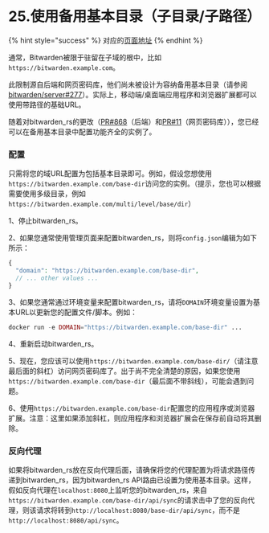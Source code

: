 # 25.使用备用基本目录（子目录/子路径）

{% hint style="success" %}
对应的[页面地址](https://github.com/dani-garcia/bitwarden_rs/wiki/Using-an-alternate-base-dir)
{% endhint %}

通常，Bitwarden被限于驻留在子域的根中，比如`https://bitwarden.example.com`。

此限制源自后端和网页密码库，他们尚未被设计为容纳备用基本目录（请参阅[bitwarden/server\#277](https://github.com/bitwarden/server/issues/277)）。实际上，移动端/桌面端应用程序和浏览器扩展都可以使用带路径的基础URL。

随着对bitwarden\_rs的更改（[PR\#868](https://github.com/dani-garcia/bitwarden_rs/pull/868)（后端）和[PR\#11](https://github.com/dani-garcia/bw_web_builds/pull/11)（网页密码库）），您已经可以在备用基本目录中配置功能齐全的实例了。

### 配置

只需将您的域URL配置为包括基本目录即可。例如，假设您想使用`https://bitwarden.example.com/base-dir`访问您的实例。（提示，您也可以根据需要使用多级目录，例如`https://bitwarden.example.com/multi/level/base/dir`）

1、停止bitwarden\_rs。

2、如果您通常使用管理页面来配置bitwarden\_rs，则将`config.json`编辑为如下所示：

```php
{
  "domain": "https://bitwarden.example.com/base-dir",
  // ... other values ...
}
```

3、如果您通常通过环境变量来配置bitwarden\_rs，请将`DOMAIN`环境变量设置为基本URL以更新您的配置文件/脚本。例如：

```php
docker run -e DOMAIN="https://bitwarden.example.com/base-dir" ...
```

4、重新启动bitwarden\_rs。

5、现在，您应该可以使用`https://bitwarden.example.com/base-dir/`（请注意最后面的斜杠）访问网页密码库了。出于尚不完全清楚的原因，如果您使用`https://bitwarden.example.com/base-dir`（最后面不带斜线），可能会遇到问题。

6、使用`https://bitwarden.example.com/base-dir`配置您的应用程序或浏览器扩展。注意：这里如果添加斜杠，则应用程序和浏览器扩展会在保存前自动将其删除。

### 反向代理

如果将bitwarden\_rs放在反向代理后面，请确保将您的代理配置为将请求路径传递到bitwarden\_rs，因为bitwarden\_rs API路由已设置为使用基本目录。这样，假如反向代理在`localhost:8080`上监听您的bitwarden\_rs，来自`https://bitwarden.example.com/base-dir/api/sync`的请求击中了您的反向代理，则该请求将转到`http://localhost:8080/base-dir/api/sync`，而不是`http://localhost:8080/api/sync`。

